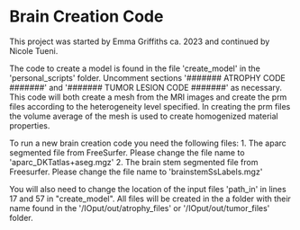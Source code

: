 # Brain Creation Code

This project was started by Emma Griffiths ca. 2023 and continued by Nicole Tueni.

The code to create a model is found in the file 'create_model' in the 'personal_scripts' folder. 
Uncomment sections '####### ATROPHY CODE #######' and '####### TUMOR LESION CODE #######' as necessary.
This code will both create a mesh from the MRI images and create the prm files according to the heterogeneity level specified.
In creating the prm files the volume average of the mesh is used to create homogenized material properties.

To run a new brain creation code you need the following files:
	1. The aparc segmented file from FreeSurfer. Please change the file name to 'aparc_DKTatlas+aseg.mgz'
	2. The brain stem segmented file from Freesurfer. Please change the file name to 'brainstemSsLabels.mgz'
	
You will also need to change the location of the input files 'path_in' in lines 17 and 57 in "create_model".
All files will be created in the a folder with their name found in the '/IOput/out/atrophy_files' or '/IOput/out/tumor_files' folder.
